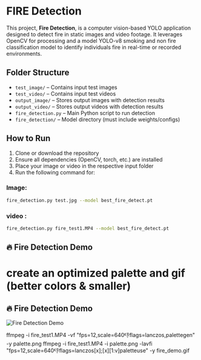 # FIRE Detection

This project, **Fire Detection**, is a computer vision-based YOLO application designed to detect fire in static images and video footage. It leverages OpenCV for processing and a model YOLO-v8  smoking and non fire classification  model to identify individuals fire in real-time or recorded environments.

## Folder Structure

- `test_image/` – Contains input test images  
- `test_video/` – Contains input test videos  
- `output_image/` – Stores output images with detection results  
- `output_video/` – Stores output videos with detection results  
- `fire_detection.py` – Main Python script to run detection  
- `fire_detection/` – Model directory (must include weights/configs)

## How to Run

1. Clone or download the repository
2. Ensure all dependencies (OpenCV, torch, etc.) are installed
3. Place your image or video in the respective input folder
4. Run the following command for:

### Image:
```bash
fire_detection.py test.jpg --model best_fire_detect.pt
```
### video :
```bash
fire_detection.py fire_test1.MP4 --model best_fire_detect.pt
```
## 🔥 Fire Detection Demo

# create an optimized palette and gif (better colors & smaller)
## 🔥 Fire Detection Demo

![Fire Detection Demo](https://raw.githubusercontent.com/abhisekkundu-DS/PyroSense-sense-fire-/main/fire_detection/main/fire_demo.gif)

ffmpeg -i fire_test1.MP4 -vf "fps=12,scale=640:-1:flags=lanczos,palettegen" -y palette.png
ffmpeg -i fire_test1.MP4 -i palette.png -lavfi "fps=12,scale=640:-1:flags=lanczos[x];[x][1:v]paletteuse" -y fire_demo.gif
